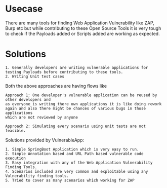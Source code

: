 # Usecase
There are many tools for finding Web Application Vulnerability like ZAP, Burp etc but while contributing to these Open Source Tools 
it is very tough to check if the Payloads added or Scripts added are working as expected.

# Solutions
``` 
1. Generally developers are writing vulnerable applications for testing Payloads before contributing to these tools.
2. Writing Unit test cases
```
Both the above approaches are having flows like 
```
Approach 1: One developer's vulnerable application can be reused by other developers and 
as everyone is writing there own applications it is like doing rework again and also there might be chances of various bugs in those applications
which are not reviewed by anyone

Approach 2: Simulating every scenario using unit tests are not feasible.
```

Solutions provided by VulnerableApp:
```
1. Simple SpringBoot Application which is very easy to run.
2. Simple Annotation based and URL Path based vulnerable code execution
3. Easy integration with any of the Web Application Vulnerability Finding Tools.
4. Scenarios included are very common and exploitable using any Vulnerability finding tools.
5. Tried to cover as many scenarios which working for ZAP
```


